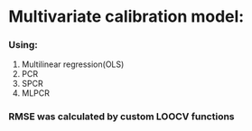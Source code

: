 # Multivariate calibration model:

### Using:
1. Multilinear regression(OLS)
2. PCR
3. SPCR
4. MLPCR

### RMSE was calculated by custom LOOCV functions
